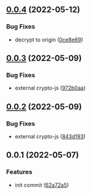 ## [0.0.4](https://github.com/qxy-fe/qxy-cipher/compare/v0.0.3...v0.0.4) (2022-05-12)


### Bug Fixes

* decrypt to origin ([0ce8e69](https://github.com/qxy-fe/qxy-cipher/commit/0ce8e691bb96d3886cbb8ba0687b5c9e9df5962e))



## [0.0.3](https://github.com/qxy-fe/qxy-cipher/compare/v0.0.2...v0.0.3) (2022-05-09)


### Bug Fixes

* external crypto-js ([972b0aa](https://github.com/qxy-fe/qxy-cipher/commit/972b0aac01dc1d067f7b46be03c6f616796634ab))



## [0.0.2](https://github.com/qxy-fe/qxy-cipher/compare/v0.0.1...v0.0.2) (2022-05-09)


### Bug Fixes

* external crypto-js ([843d193](https://github.com/qxy-fe/qxy-cipher/commit/843d193d6aa0a0ee9e5d54c2ca04a264bfe19586))



## 0.0.1 (2022-05-07)


### Features

* init commit ([62a72a5](https://github.com/qxy-fe/qxy-cipher/commit/62a72a5aa3a2e486093d406d0d71678a970a1825))



